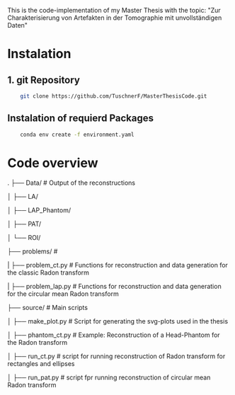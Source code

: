 This is the code-implementation of my Master Thesis with the topic:
"Zur Charakterisierung von Artefakten in der Tomographie mit unvollständigen Daten"

# Instalation
## 1. git Repository 
```bash
    git clone https://github.com/TuschnerF/MasterThesisCode.git
```
## Instalation of requierd Packages
```bash
    conda env create -f environment.yaml
```

# Code overview
.
├── Data/                    # Output of the reconstructions

│   ├── LA/

│   ├── LAP_Phantom/

│   ├── PAT/

│   └── ROI/

├── problems/                # 

|   ├── problem_ct.py        # Functions for reconstruction and data generation for the classic Radon transform

|   ├── problem_lap.py       # Functions for reconstruction and data generation for the circular mean Radon transform

├── source/                  # Main scripts

│   ├── make_plot.py         # Script for generating the svg-plots used in the thesis

│   ├── phantom_ct.py        # Example: Reconstruction of a Head-Phantom for the Radon transform

│   ├── run_ct.py            # script for running reconstruction of Radon transform for rectangles and ellipses

│   ├── run_pat.py           # script fpr running reconstruction of circular mean Radon transform
